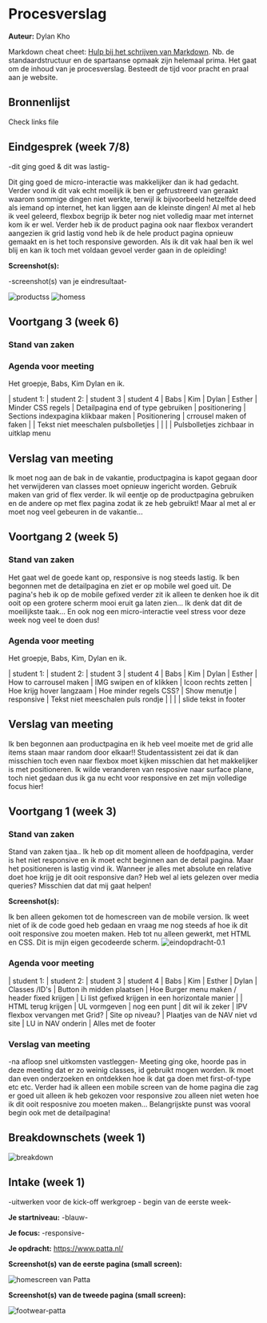 # Procesverslag
**Auteur:** Dylan Kho

Markdown cheat cheet: [Hulp bij het schrijven van Markdown](https://github.com/adam-p/markdown-here/wiki/Markdown-Cheatsheet). Nb. de standaardstructuur en de spartaanse opmaak zijn helemaal prima. Het gaat om de inhoud van je procesverslag. Besteedt de tijd voor pracht en praal aan je website.



## Bronnenlijst
Check links file

## Eindgesprek (week 7/8)

-dit ging goed & dit was lastig-

Dit ging goed de micro-interactie was makkelijker dan ik had gedacht. Verder vond ik dit vak echt moeilijk ik ben er gefrustreerd van geraakt waarom sommige dingen niet werkte, terwijl ik bijvoorbeeld hetzelfde deed als iemand op internet, het kan liggen aan de kleinste dingen! Al met al heb ik veel geleerd, flexbox begrijp ik beter nog niet volledig maar met internet kom ik er wel. Verder heb ik de product pagina ook naar flexbox verandert aangezien ik grid lastig vond heb ik de hele product pagina opnieuw gemaakt en is het toch responsive geworden. Als ik dit vak haal ben ik wel blij en kan ik toch met voldaan gevoel verder gaan in de opleiding! 

**Screenshot(s):**

-screenshot(s) van je eindresultaat-

![productss](images/productss.png)
![homess](images/homess.png)



## Voortgang 3 (week 6)

### Stand van zaken

### Agenda voor meeting

Het groepje, Babs, Kim Dylan en ik.

| student 1: | student 2: | student 3 | student 4 | Babs | Kim | Dylan | Esther | Minder CSS regels | Detailpagina end of type gebruiken | positionering | Sections indexpagina klikbaar maken | Positionering | crrousel maken of faken | | Tekst niet meeschalen pulsbolletjes | | | | Pulsbolletjes zichbaar in uitklap menu

## Verslag van meeting

Ik moet nog aan de bak in de vakantie, productpagina is kapot gegaan door het verwijderen van classes moet opnieuw ingericht worden. Gebruik maken van grid of flex verder. Ik wil eentje op de productpagina gebruiken en de andere op met flex pagina zodat ik ze heb gebruikt! Maar al met al er moet nog veel gebeuren in de vakantie... 


## Voortgang 2 (week 5)

### Stand van zaken
Het gaat wel de goede kant op, responsive is nog steeds lastig. Ik ben begonnen met de detailpagina en ziet er op mobile wel goed uit. De pagina's heb ik op de mobile gefixed verder zit ik alleen te denken hoe ik dit ooit op een grotere scherm mooi eruit ga laten zien... Ik denk dat dit de moeilijkste taak... En ook nog een micro-interactie veel stress voor deze week nog veel te doen dus!


### Agenda voor meeting
Het groepje, Babs, Kim, Dylan en ik.

| student 1: | student 2: | student 3 | student 4 | Babs | Kim | Dylan | Esther | How to carrousel maken | IMG swipen en of klikken | Icoon rechts zetten | Hoe krijg hover langzaam | Hoe minder regels CSS? | Show menutje | responsive | Tekst niet meeschalen puls rondje | | | | slide tekst in footer

## Verslag van meeting
Ik ben begonnen aan productpagina en ik heb veel moeite met de grid alle items staan maar random door elkaar!! Studentassistent zei dat ik dan misschien toch even naar flexbox moet kijken misschien dat het makkelijker is met positioneren. Ik wilde veranderen van resposive naar surface plane, toch niet gedaan dus ik ga nu echt voor responsive en zet mijn volledige focus hier!


## Voortgang 1 (week 3)

### Stand van zaken

Stand van zaken tjaa.. Ik heb op dit moment alleen de hoofdpagina, verder is het niet responsive en ik moet echt beginnen aan de detail pagina. Maar het positioneren is lastig vind ik. Wanneer je alles met absolute en relative doet hoe krijg je dit ooit responsive dan? Heb wel al iets gelezen over media queries? Misschien dat dat mij gaat helpen!

**Screenshot(s):**

Ik ben alleen gekomen tot de homescreen van de mobile version.
Ik weet niet of ik de code goed heb gedaan en vraag me nog steeds af 
hoe ik dit ooit responsive zou moeten maken. Heb tot nu alleen gewerkt,
met HTML en CSS. Dit is mijn eigen gecodeerde scherm. 
![eindopdracht-0.1](images/eindopdracht-0.1.png)

### Agenda voor meeting

| student 1: | student 2: | student 3 | student 4
| Babs | Kim | Esther | Dylan
| Classes /ID's | Button ih midden plaatsen | Hoe Burger menu maken / header fixed krijgen | Li list gefixed krijgen in een horizontale manier |
| HTML terug krijgen | UL vormgeven | nog een punt | dit wil ik zeker | IPV flexbox vervangen met Grid? | Site op niveau? | Plaatjes van de NAV niet vd site | LU in NAV onderin | Alles met de footer

### Verslag van meeting

-na afloop snel uitkomsten vastleggen-
Meeting ging oke, hoorde pas in deze meeting dat er zo weinig classes, id gebruikt mogen worden. Ik moet dan even onderzoeken en ontdekken hoe ik dat ga doen met first-of-type etc etc. Verder had ik alleen een mobile screen van de home pagina die zag er goed uit alleen ik heb gekozen voor  responsive zou alleen niet weten hoe ik dit ooit resposnive zou moeten maken... Belangrijskte punst was vooral begin ook met de detailpagina!


## Breakdownschets (week 1)

![breakdown](images/breakdown.jpg)


## Intake (week 1)
-uitwerken voor de kick-off werkgroep - begin van de eerste week-

**Je startniveau:** -blauw-

**Je focus:** -responsive-

**Je opdracht:** https://www.patta.nl/

**Screenshot(s) van de eerste pagina (small screen):**

![homescreen van Patta](images/homscreen-patta.PNG)

**Screenshot(s) van de tweede pagina (small screen):**

![footwear-patta](images/footwear-patta.PNG)
